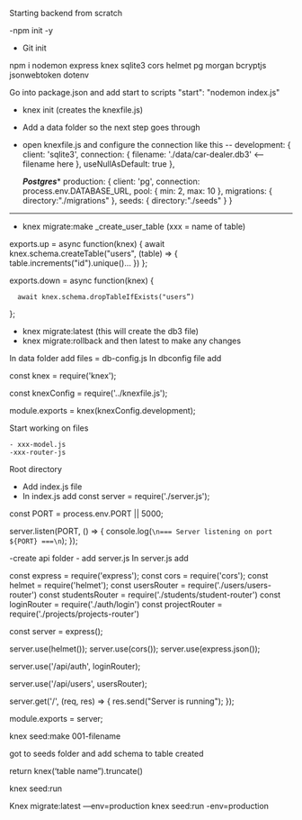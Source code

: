 Starting backend from scratch


-npm init -y
- Git init 

npm i nodemon express knex sqlite3 cors helmet pg morgan bcryptjs jsonwebtoken dotenv

Go into package.json and add start to scripts 
	"start": "nodemon index.js"

- knex init (creates the knexfile.js)
- Add a data folder so the next step goes through
- open knexfile.js and configure the connection
like this -- 
  development: {
    client: 'sqlite3',
    connection: {
      filename: './data/car-dealer.db3' <—— filename here
    },
    useNullAsDefault: true
  },


  *****Postgres******
   production: {
    client: 'pg',
    connection: process.env.DATABASE_URL,
    pool: {
      min: 2,
      max: 10
    },
    migrations: {
      directory:"./migrations"
    },
    seeds: {
      directory:"./seeds"
    }
  }
***********************

 - knex migrate:make  _create_user_table (xxx = name of table)

exports.up = async function(knex) {
    await knex.schema.createTable("users", (table) => {
        table.increments("id").unique()…
 })
  };

 exports.down = async function(knex) {
 
      await knex.schema.dropTableIfExists("users”)
 };


- knex migrate:latest (this will create the db3 file)
- knex migrate:rollback and then latest to make any changes

In data folder add files
 	= db-config.js
In dbconfig file add

const knex = require('knex');

const knexConfig = require('../knexfile.js');

module.exports = knex(knexConfig.development);

Start working on files

	- xxx-model.js
	-xxx-router-js

Root directory

- Add index.js file
- In index.js add
const server = require('./server.js');

const PORT = process.env.PORT || 5000;

server.listen(PORT, () => {
  console.log(`\n=== Server listening on port ${PORT} ===\n`);
});


-create api folder
	- add server.js
In server.js add

const express = require('express');
const cors = require('cors');
const helmet = require('helmet');
const usersRouter = require('./users/users-router')
const studentsRouter = require('./students/student-router')
const loginRouter = require('./auth/login')
const projectRouter = require('./projects/projects-router')

const server = express();

server.use(helmet());
server.use(cors());
server.use(express.json());

server.use('/api/auth', loginRouter);

server.use('/api/users', usersRouter);



server.get('/', (req, res) => {
    res.send("Server is running");
});

module.exports = server;




 knex seed:make 001-filename

 got to seeds folder and add schema to table created

 return knex(‘table name”).truncate()


 knex seed:run

Knex migrate:latest —env=production
knex seed:run -env=production
